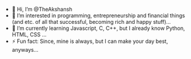 - 👋 Hi, I’m @TheAkshansh
- 👀 I’m interested in programming, entrepreneurship and financial things (and etc. of all that successful, becoming rich and happy stuff)...
- 🌱 I’m currently learning Javascript, C, C++, but I already know Python, HTML, CSS ...
- ⚡ Fun fact: Since, mine is always, but I can make your day best, anyways...


